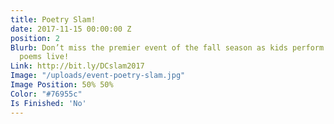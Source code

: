 ```yaml
---
title: Poetry Slam!
date: 2017-11-15 00:00:00 Z
position: 2
Blurb: Don’t miss the premier event of the fall season as kids perform their original
  poems live!
Link: http://bit.ly/DCslam2017
Image: "/uploads/event-poetry-slam.jpg"
Image Position: 50% 50%
Color: "#76955c"
Is Finished: 'No'
---
```


